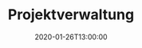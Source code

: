 ---
title: "Projektverwaltung"
date: 2020-01-26T13:00:00
lastmod: 2020-01-26T13:00:00
draft: false
keywords: ["projekt","verwalten", "verwaltung"]

weight: 300
type: "docs"
icon: "ti-panel"
description: "Entfalten Sie das Potential Ihres Projekts."
---